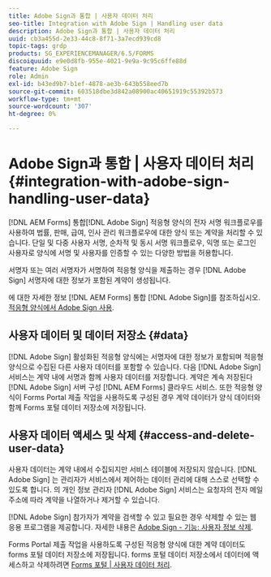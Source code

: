 ```yaml
---
title: Adobe Sign과 통합 | 사용자 데이터 처리
seo-title: Integration with Adobe Sign | Handling user data
description: Adobe Sign과 통합 | 사용자 데이터 처리
uuid: cb3a455d-2e33-44c8-8f71-3a7ecd939cd8
topic-tags: grdp
products: SG_EXPERIENCEMANAGER/6.5/FORMS
discoiquuid: e9e0d8fb-955e-4021-9e9a-9c95c6ffe88d
feature: Adobe Sign
role: Admin
exl-id: b43ed9b7-b1ef-4878-ae3b-643b558eed7b
source-git-commit: 603518dbe3d842a08900ac40651919c55392b573
workflow-type: tm+mt
source-wordcount: '307'
ht-degree: 0%

---
```


# Adobe Sign과 통합 | 사용자 데이터 처리 {#integration-with-adobe-sign-handling-user-data}

[!DNL AEM Forms] 통합[!DNL  Adobe Sign] 적응형 양식의 전자 서명 워크플로우를 사용하여 법률, 판매, 급여, 인사 관리 워크플로우에 대한 양식 또는 계약을 처리할 수 있습니다. 단일 및 다중 사용자 서명, 순차적 및 동시 서명 워크플로우, 익명 또는 로그인 사용자로 양식에 서명 및 사용자를 인증할 수 있는 다양한 방법을 허용합니다.

서명자 또는 여러 서명자가 서명하여 적응형 양식을 제출하는 경우 [!DNL Adobe Sign] 서명자에 대한 정보가 포함된 계약이 생성됩니다.

에 대한 자세한 정보 [!DNL AEM Forms] 통합 [!DNL Adobe Sign]를 참조하십시오. [적응형 양식에서 Adobe Sign 사용](/help/forms/using/working-with-adobe-sign.md).

## 사용자 데이터 및 데이터 저장소 {#data}

[!DNL Adobe Sign] 활성화된 적응형 양식에는 서명자에 대한 정보가 포함되며 적응형 양식으로 수집된 다른 사용자 데이터를 포함할 수 있습니다. 다음 [!DNL Adobe Sign] 서비스는 계약 내에 서명과 함께 사용자 데이터를 저장합니다. 계약은 계속 저장된다 [!DNL Adobe Sign] 서버 구성 [!DNL AEM Forms] 클라우드 서비스. 또한 적응형 양식이 Forms Portal 제출 작업을 사용하도록 구성된 경우 계약 데이터가 양식 데이터와 함께 Forms 포털 데이터 저장소에 저장됩니다.

## 사용자 데이터 액세스 및 삭제 {#access-and-delete-user-data}

사용자 데이터는 계약 내에서 수집되지만 서비스 테이블에 저장되지 않습니다. [!DNL Adobe Sign] 는 관리자가 서비스에서 제어하는 데이터 관리에 대해 스스로 선택할 수 있도록 합니다. 의 개인 정보 관리자 [!DNL Adobe Sign] 서비스는 요청자의 전자 메일 주소에 따라 계약을 나열하거나 제거할 수 있습니다.

[!DNL Adobe Sign] 참가자가 계약을 검색할 수 있고 필요한 경우 삭제할 수 있는 웹 응용 프로그램을 제공합니다. 자세한 내용은 [Adobe Sign - 기능: 사용자 정보 삭제](https://helpx.adobe.com/sign/help/adobesign_gdpr_user_deletion.html).

Forms Portal 제출 작업을 사용하도록 구성된 적응형 양식에 대한 계약 데이터도 forms 포털 데이터 저장소에 저장됩니다. forms 포털 데이터 저장소에서 데이터에 액세스하고 삭제하려면 [Forms 포털 | 사용자 데이터 처리](/help/forms/using/forms-portal-handling-user-data.md).

